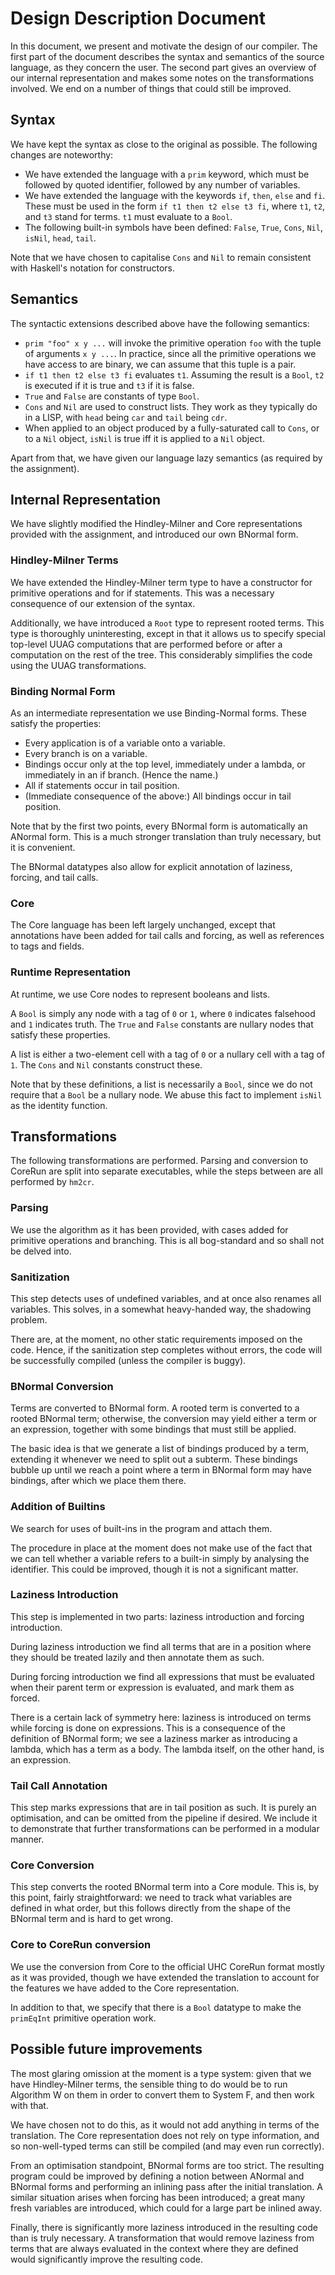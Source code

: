 # Design Description Document

In this document, we present and motivate the design of our compiler.  The first
part of the document describes the syntax and semantics of the source language,
as they concern the user.  The second part gives an overview of our internal
representation and makes some notes on the transformations involved.  We end on
a number of things that could still be improved.

## Syntax

We have kept the syntax as close to the original as possible.  The following
changes are noteworthy:

* We have extended the language with a `prim` keyword, which must be followed by
  quoted identifier, followed by any number of variables.
* We have extended the language with the keywords `if`, `then`, `else` and `fi`.
  These must be used in the form `if t1 then t2 else t3 fi`, where `t1`, `t2`,
  and `t3` stand for terms.  `t1` must evaluate to a `Bool`.
* The following built-in symbols have been defined: `False`, `True`, `Cons`,
  `Nil`, `isNil`, `head`, `tail`.

Note that we have chosen to capitalise `Cons` and `Nil` to remain consistent
with Haskell's notation for constructors.

## Semantics

The syntactic extensions described above have the following semantics:

* `prim "foo" x y ...` will invoke the primitive operation `foo` with the tuple
  of arguments `x y ...`.  In practice, since all the primitive operations we
  have access to are binary, we can assume that this tuple is a pair.
* `if t1 then t2 else t3 fi` evaluates `t1`.  Assuming the result is a `Bool`,
  `t2` is executed if it is true and `t3` if it is false.
* `True` and `False` are constants of type `Bool`.
* `Cons` and `Nil` are used to construct lists.  They work as they typically do
  in a LISP, with `head` being `car` and `tail` being `cdr`.
* When applied to an object produced by a fully-saturated call to `Cons`, or to
  a `Nil` object, `isNil` is true iff it is applied to a `Nil` object.

Apart from that, we have given our language lazy semantics (as required by the
assignment).

## Internal Representation

We have slightly modified the Hindley-Milner and Core representations provided
with the assignment, and introduced our own BNormal form.

### Hindley-Milner Terms

We have extended the Hindley-Milner term type to have a constructor for
primitive operations and for if statements.  This was a necessary consequence of
our extension of the syntax.

Additionally, we have introduced a `Root` type to represent rooted terms.  This
type is thoroughly uninteresting, except in that it allows us to specify
special top-level UUAG computations that are performed before or after a
computation on the rest of the tree.  This considerably simplifies the code
using the UUAG transformations.

### Binding Normal Form

As an intermediate representation we use Binding-Normal forms.  These satisfy
the properties:

* Every application is of a variable onto a variable.
* Every branch is on a variable.
* Bindings occur only at the top level, immediately under a lambda, or
  immediately in an if branch.  (Hence the name.)
* All if statements occur in tail position.
* (Immediate consequence of the above:) All bindings occur in tail position.

Note that by the first two points, every BNormal form is automatically an
ANormal form.  This is a much stronger translation than truly necessary, but it
is convenient.

The BNormal datatypes also allow for explicit annotation of laziness, forcing,
and tail calls.

### Core

The Core language has been left largely unchanged, except that annotations have
been added for tail calls and forcing, as well as references to tags and fields.

### Runtime Representation

At runtime, we use Core nodes to represent booleans and lists.

A `Bool` is simply any node with a tag of `0` or `1`, where `0` indicates
falsehood and `1` indicates truth.  The `True` and `False` constants are nullary
nodes that satisfy these properties.

A list is either a two-element cell with a tag of `0` or a nullary cell with a
tag of `1`.  The `Cons` and `Nil` constants construct these.

Note that by these definitions, a list is necessarily a `Bool`, since we do not
require that a `Bool` be a nullary node.  We abuse this fact to implement
`isNil` as the identity function.

## Transformations

The following transformations are performed.  Parsing and conversion to CoreRun
are split into separate executables, while the steps between are all performed
by `hm2cr`.

### Parsing

We use the algorithm as it has been provided, with cases added for primitive
operations and branching.  This is all bog-standard and so shall not be delved
into.

### Sanitization

This step detects uses of undefined variables, and at once also renames all
variables.  This solves, in a somewhat heavy-handed way, the shadowing problem.

There are, at the moment, no other static requirements imposed on the code.
Hence, if the sanitization step completes without errors, the code will be
successfully compiled (unless the compiler is buggy).

### BNormal Conversion

Terms are converted to BNormal form.  A rooted term is converted to a rooted
BNormal term; otherwise, the conversion may yield either a term or an
expression, together with some bindings that must still be applied.

The basic idea is that we generate a list of bindings produced by a term,
extending it whenever we need to split out a subterm.  These bindings bubble up
until we reach a point where a term in BNormal form may have bindings, after
which we place them there.

### Addition of Builtins

We search for uses of built-ins in the program and attach them.

The procedure in place at the moment does not make use of the fact that we can
tell whether a variable refers to a built-in simply by analysing the identifier.
This could be improved, though it is not a significant matter.

### Laziness Introduction

This step is implemented in two parts: laziness introduction and forcing
introduction.

During laziness introduction we find all terms that are in a position where they
should be treated lazily and then annotate them as such.

During forcing introduction we find all expressions that must be evaluated when
their parent term or expression is evaluated, and mark them as forced.

There is a certain lack of symmetry here: laziness is introduced on terms while
forcing is done on expressions.  This is a consequence of the definition of
BNormal form; we see a laziness marker as introducing a lambda, which has a term
as a body.  The lambda itself, on the other hand, is an expression.

### Tail Call Annotation

This step marks expressions that are in tail position as such.  It is purely an
optimisation, and can be omitted from the pipeline if desired.  We include it to
demonstrate that further transformations can be performed in a modular manner.

### Core Conversion

This step converts the rooted BNormal term into a Core module.  This is, by this
point, fairly straightforward: we need to track what variables are defined in
what order, but this follows directly from the shape of the BNormal term and is
hard to get wrong.

### Core to CoreRun conversion

We use the conversion from Core to the official UHC CoreRun format mostly as it
was provided, though we have extended the translation to account for the
features we have added to the Core representation.

In addition to that, we specify that there is a `Bool` datatype to make the
`primEqInt` primitive operation work.

## Possible future improvements

The most glaring omission at the moment is a type system: given that we have
Hindley-Milner terms, the sensible thing to do would be to run Algorithm W on
them in order to convert them to System F, and then work with that.

We have chosen not to do this, as it would not add anything in terms of the
translation.  The Core representation does not rely on type information, and so
non-well-typed terms can still be compiled (and may even run correctly).

From an optimisation standpoint, BNormal forms are too strict.  The resulting
program could be improved by defining a notion between ANormal and BNormal
forms and performing an inlining pass after the initial translation.  A similar
situation arises when forcing has been introduced; a great many fresh variables
are introduced, which could for a large part be inlined away.

Finally, there is significantly more laziness introduced in the resulting code
than is truly necessary.  A transformation that would remove laziness from terms
that are always evaluated in the context where they are defined would
significantly improve the resulting code.
